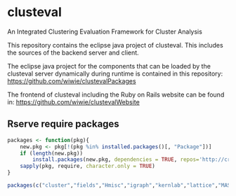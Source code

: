 clusteval
=========

An Integrated Clustering Evaluation Framework for Cluster Analysis

This repository contains the eclipse java project of clusteval. This includes the sources of the backend server and client.

The eclipse java project for the components that can be loaded by the clusteval server dynamically during runtime is contained in this repository: https://github.com/wiwie/clustevalPackages

The frontend of clusteval including the Ruby on Rails website can be found in: https://github.com/wiwie/clustevalWebsite

## Rserve require packages

```R
packages <- function(pkg){
    new.pkg <- pkg[!(pkg %in% installed.packages()[, "Package"])]
    if (length(new.pkg))
        install.packages(new.pkg, dependencies = TRUE, repos='http://cran.rstudio.com/')
    sapply(pkg, require, character.only = TRUE)
}

packages(c("cluster","fields","Hmisc","igraph","kernlab","lattice","MASS","mlbench","stats","proxy","fpc","clv","lars","kohonen","clusterGeneration","tnet"))
```
